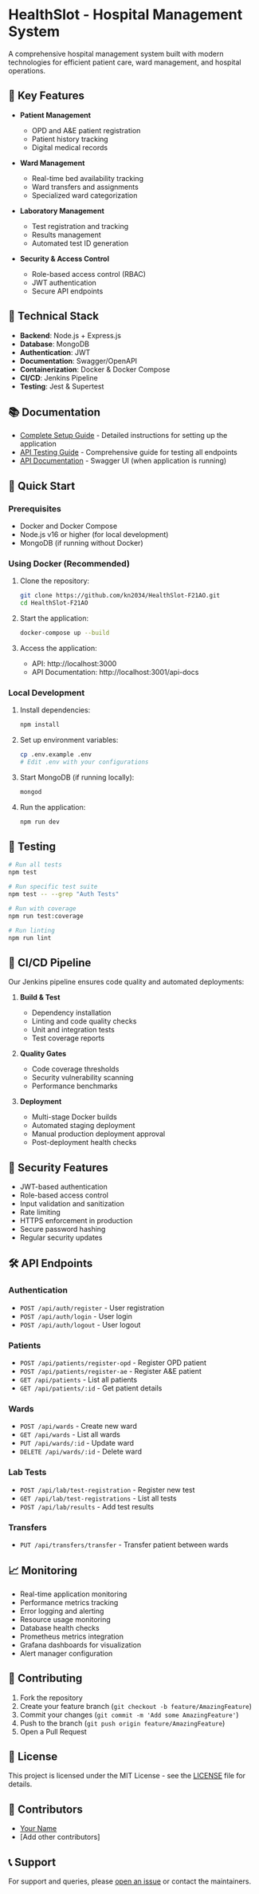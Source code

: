 # HealthSlot - Hospital Management System

A comprehensive hospital management system built with modern technologies for efficient patient care, ward management, and hospital operations.

## 🌟 Key Features

- **Patient Management**
  - OPD and A&E patient registration
  - Patient history tracking
  - Digital medical records
  
- **Ward Management**
  - Real-time bed availability tracking
  - Ward transfers and assignments
  - Specialized ward categorization
  
- **Laboratory Management**
  - Test registration and tracking
  - Results management
  - Automated test ID generation
  
- **Security & Access Control**
  - Role-based access control (RBAC)
  - JWT authentication
  - Secure API endpoints

## 🚀 Technical Stack

- **Backend**: Node.js + Express.js
- **Database**: MongoDB
- **Authentication**: JWT
- **Documentation**: Swagger/OpenAPI
- **Containerization**: Docker & Docker Compose
- **CI/CD**: Jenkins Pipeline
- **Testing**: Jest & Supertest

## 📚 Documentation

- [Complete Setup Guide](SETUP_GUIDE.md) - Detailed instructions for setting up the application
- [API Testing Guide](API_TESTING_GUIDE.md) - Comprehensive guide for testing all endpoints
- [API Documentation](http://localhost:3001/api-docs) - Swagger UI (when application is running)

## 🔧 Quick Start

### Prerequisites

- Docker and Docker Compose
- Node.js v16 or higher (for local development)
- MongoDB (if running without Docker)

### Using Docker (Recommended)

1. Clone the repository:
   ```bash
   git clone https://github.com/kn2034/HealthSlot-F21AO.git
   cd HealthSlot-F21AO
   ```

2. Start the application:
   ```bash
   docker-compose up --build
   ```

3. Access the application:
   - API: http://localhost:3000
   - API Documentation: http://localhost:3001/api-docs

### Local Development

1. Install dependencies:
   ```bash
   npm install
   ```

2. Set up environment variables:
   ```bash
   cp .env.example .env
   # Edit .env with your configurations
   ```

3. Start MongoDB (if running locally):
   ```bash
   mongod
   ```

4. Run the application:
   ```bash
   npm run dev
   ```

## 🧪 Testing

```bash
# Run all tests
npm test

# Run specific test suite
npm test -- --grep "Auth Tests"

# Run with coverage
npm run test:coverage

# Run linting
npm run lint
```

## 🔄 CI/CD Pipeline

Our Jenkins pipeline ensures code quality and automated deployments:

1. **Build & Test**
   - Dependency installation
   - Linting and code quality checks
   - Unit and integration tests
   - Test coverage reports

2. **Quality Gates**
   - Code coverage thresholds
   - Security vulnerability scanning
   - Performance benchmarks

3. **Deployment**
   - Multi-stage Docker builds
   - Automated staging deployment
   - Manual production deployment approval
   - Post-deployment health checks

## 🔐 Security Features

- JWT-based authentication
- Role-based access control
- Input validation and sanitization
- Rate limiting
- HTTPS enforcement in production
- Secure password hashing
- Regular security updates

## 🛠️ API Endpoints

### Authentication
- `POST /api/auth/register` - User registration
- `POST /api/auth/login` - User login
- `POST /api/auth/logout` - User logout

### Patients
- `POST /api/patients/register-opd` - Register OPD patient
- `POST /api/patients/register-ae` - Register A&E patient
- `GET /api/patients` - List all patients
- `GET /api/patients/:id` - Get patient details

### Wards
- `POST /api/wards` - Create new ward
- `GET /api/wards` - List all wards
- `PUT /api/wards/:id` - Update ward
- `DELETE /api/wards/:id` - Delete ward

### Lab Tests
- `POST /api/lab/test-registration` - Register new test
- `GET /api/lab/test-registrations` - List all tests
- `POST /api/lab/results` - Add test results

### Transfers
- `PUT /api/transfers/transfer` - Transfer patient between wards

## 📈 Monitoring

- Real-time application monitoring
- Performance metrics tracking
- Error logging and alerting
- Resource usage monitoring
- Database health checks
- Prometheus metrics integration
- Grafana dashboards for visualization
- Alert manager configuration

## 🤝 Contributing

1. Fork the repository
2. Create your feature branch (`git checkout -b feature/AmazingFeature`)
3. Commit your changes (`git commit -m 'Add some AmazingFeature'`)
4. Push to the branch (`git push origin feature/AmazingFeature`)
5. Open a Pull Request

## 📝 License

This project is licensed under the MIT License - see the [LICENSE](LICENSE) file for details.

## 👥 Contributors

- [Your Name](https://github.com/yourusername)
- [Add other contributors]

## 📞 Support

For support and queries, please [open an issue](https://github.com/kn2034/HealthSlot-F21AO/issues) or contact the maintainers.
